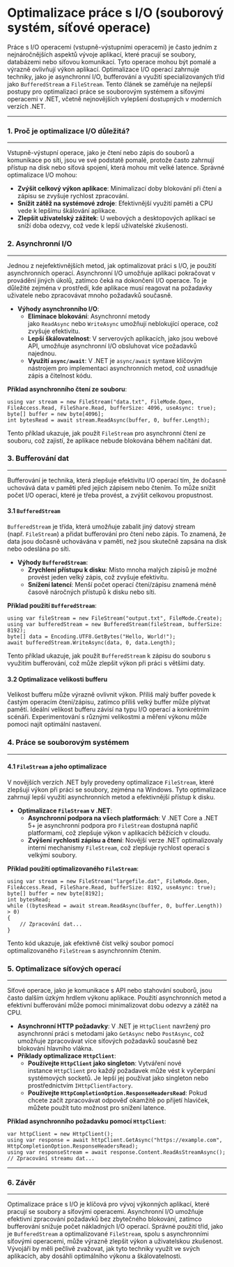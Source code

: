 Optimalizace práce s I/O (souborový systém, síťové operace)
===========================================================

Práce s I/O operacemi (vstupně-výstupními operacemi) je často jedním z nejnáročnějších aspektů vývoje aplikací, které pracují se soubory, databázemi nebo síťovou komunikací. Tyto operace mohou být pomalé a výrazně ovlivňují výkon aplikací. Optimalizace I/O operací zahrnuje techniky, jako je asynchronní I/O, bufferování a využití specializovaných tříd jako `BufferedStream` a `FileStream`. Tento článek se zaměřuje na nejlepší postupy pro optimalizaci práce se souborovým systémem a síťovými operacemi v .NET, včetně nejnovějších vylepšení dostupných v moderních verzích .NET.

* * * * *

### 1\. **Proč je optimalizace I/O důležitá?**
----------------------------------------------

Vstupně-výstupní operace, jako je čtení nebo zápis do souborů a komunikace po síti, jsou ve své podstatě pomalé, protože často zahrnují přístup na disk nebo síťová spojení, která mohou mít velké latence. Správné optimalizace I/O mohou:

-   **Zvýšit celkový výkon aplikace**: Minimalizací doby blokování při čtení a zápisu se zvyšuje rychlost zpracování.
-   **Snížit zátěž na systémové zdroje**: Efektivnější využití paměti a CPU vede k lepšímu škálování aplikace.
-   **Zlepšit uživatelský zážitek**: U webových a desktopových aplikací se sníží doba odezvy, což vede k lepší uživatelské zkušenosti.

### 2\. **Asynchronní I/O**
---------------------------

Jednou z nejefektivnějších metod, jak optimalizovat práci s I/O, je použití asynchronních operací. Asynchronní I/O umožňuje aplikaci pokračovat v provádění jiných úkolů, zatímco čeká na dokončení I/O operace. To je důležité zejména v prostředí, kde aplikace musí reagovat na požadavky uživatele nebo zpracovávat mnoho požadavků současně.

-   **Výhody asynchronního I/O**:
    -   **Eliminace blokování**: Asynchronní metody jako `ReadAsync` nebo `WriteAsync` umožňují neblokující operace, což zvyšuje efektivitu.
    -   **Lepší škálovatelnost**: V serverových aplikacích, jako jsou webové API, umožňuje asynchronní I/O obsluhovat více požadavků najednou.
    -   **Využití `async/await`**: V .NET je `async/await` syntaxe klíčovým nástrojem pro implementaci asynchronních metod, což usnadňuje zápis a čitelnost kódu.

**Příklad asynchronního čtení ze souboru**:

```
using var stream = new FileStream("data.txt", FileMode.Open, FileAccess.Read, FileShare.Read, bufferSize: 4096, useAsync: true);
byte[] buffer = new byte[4096];
int bytesRead = await stream.ReadAsync(buffer, 0, buffer.Length);
```

Tento příklad ukazuje, jak použít `FileStream` pro asynchronní čtení ze souboru, což zajistí, že aplikace nebude blokována během načítání dat.

### 3\. **Bufferování dat**
---------------------------

Bufferování je technika, která zlepšuje efektivitu I/O operací tím, že dočasně uchovává data v paměti před jejich zápisem nebo čtením. To může snížit počet I/O operací, které je třeba provést, a zvýšit celkovou propustnost.

#### 3.1 `BufferedStream`

`BufferedStream` je třída, která umožňuje zabalit jiný datový stream (např. `FileStream`) a přidat bufferování pro čtení nebo zápis. To znamená, že data jsou dočasně uchovávána v paměti, než jsou skutečně zapsána na disk nebo odeslána po síti.

-   **Výhody `BufferedStream`**:
    -   **Zrychlení přístupu k disku**: Místo mnoha malých zápisů je možné provést jeden velký zápis, což zvyšuje efektivitu.
    -   **Snížení latencí**: Menší počet operací čtení/zápisu znamená méně časově náročných přístupů k disku nebo síti.

**Příklad použití `BufferedStream`**:

```
using var fileStream = new FileStream("output.txt", FileMode.Create);
using var bufferedStream = new BufferedStream(fileStream, bufferSize: 8192);
byte[] data = Encoding.UTF8.GetBytes("Hello, World!");
await bufferedStream.WriteAsync(data, 0, data.Length);
```

Tento příklad ukazuje, jak použít `BufferedStream` k zápisu do souboru s využitím bufferování, což může zlepšit výkon při práci s většími daty.

#### 3.2 Optimalizace velikosti bufferu

Velikost bufferu může výrazně ovlivnit výkon. Příliš malý buffer povede k častým operacím čtení/zápisu, zatímco příliš velký buffer může plýtvat pamětí. Ideální velikost bufferu závisí na typu I/O operací a konkrétním scénáři. Experimentování s různými velikostmi a měření výkonu může pomoci najít optimální nastavení.

### 4\. **Práce se souborovým systémem**
----------------------------------------

#### 4.1 `FileStream` a jeho optimalizace

V novějších verzích .NET byly provedeny optimalizace `FileStream`, které zlepšují výkon při práci se soubory, zejména na Windows. Tyto optimalizace zahrnují lepší využití asynchronních metod a efektivnější přístup k disku.

-   **Optimalizace `FileStream` v .NET**:
    -   **Asynchronní podpora na všech platformách**: V .NET Core a .NET 5+ je asynchronní podpora pro `FileStream` dostupná napříč platformami, což zlepšuje výkon v aplikacích běžících v cloudu.
    -   **Zvýšení rychlosti zápisu a čtení**: Novější verze .NET optimalizovaly interní mechanismy `FileStream`, což zlepšuje rychlost operací s velkými soubory.

**Příklad použití optimalizovaného `FileStream`**:

```
using var stream = new FileStream("largefile.dat", FileMode.Open, FileAccess.Read, FileShare.Read, bufferSize: 8192, useAsync: true);
byte[] buffer = new byte[8192];
int bytesRead;
while ((bytesRead = await stream.ReadAsync(buffer, 0, buffer.Length)) > 0)
{
    // Zpracování dat...
}
```

Tento kód ukazuje, jak efektivně číst velký soubor pomocí optimalizovaného `FileStream` s asynchronním čtením.

### 5\. **Optimalizace síťových operací**
-----------------------------------------

Síťové operace, jako je komunikace s API nebo stahování souborů, jsou často dalším úzkým hrdlem výkonu aplikace. Použití asynchronních metod a efektivní bufferování může pomoci minimalizovat dobu odezvy a zátěž na CPU.

-   **Asynchronní HTTP požadavky**: V .NET je `HttpClient` navržený pro asynchronní práci s metodami jako `GetAsync` nebo `PostAsync`, což umožňuje zpracovávat více síťových požadavků současně bez blokování hlavního vlákna.
-   **Příklady optimalizace `HttpClient`**:
    -   **Používejte `HttpClient` jako singleton**: Vytváření nové instance `HttpClient` pro každý požadavek může vést k vyčerpání systémových socketů. Je lepší jej používat jako singleton nebo prostřednictvím `IHttpClientFactory`.
    -   **Používejte `HttpCompletionOption.ResponseHeadersRead`**: Pokud chcete začít zpracovávat odpověď okamžitě po přijetí hlaviček, můžete použít tuto možnost pro snížení latence.

**Příklad asynchronního požadavku pomocí `HttpClient`**:

```
var httpClient = new HttpClient();
using var response = await httpClient.GetAsync("https://example.com", HttpCompletionOption.ResponseHeadersRead);
using var responseStream = await response.Content.ReadAsStreamAsync();
// Zpracování streamu dat...
```

* * * * *

### 6\. **Závěr**
-----------------

Optimalizace práce s I/O je klíčová pro vývoj výkonných aplikací, které pracují se soubory a síťovými operacemi. Asynchronní I/O umožňuje efektivní zpracování požadavků bez zbytečného blokování, zatímco bufferování snižuje počet nákladných I/O operací. Správné použití tříd, jako je `BufferedStream` a optimalizované `FileStream`, spolu s asynchronními síťovými operacemi, může výrazně zlepšit výkon a uživatelskou zkušenost. Vývojáři by měli pečlivě zvažovat, jak tyto techniky využít ve svých aplikacích, aby dosáhli optimálního výkonu a škálovatelnosti.
